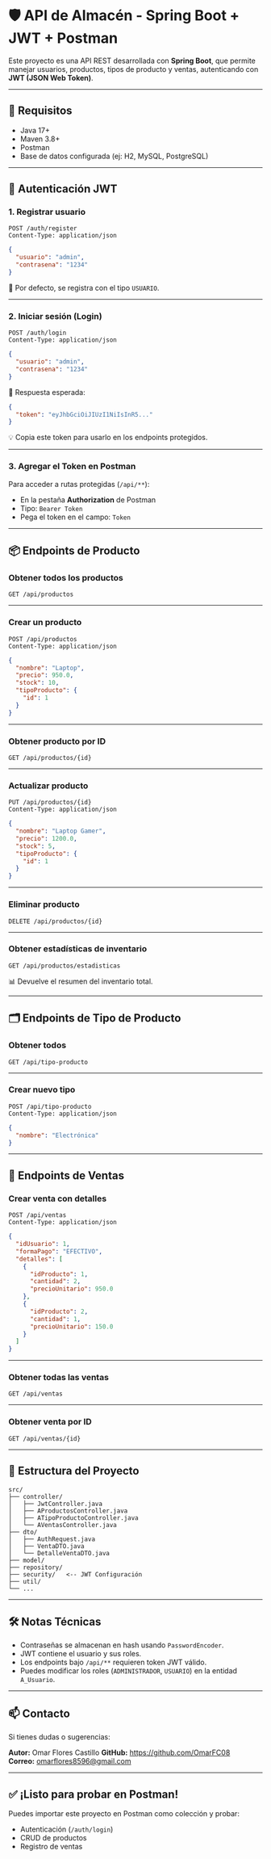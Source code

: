 # 🛡️ API de Almacén - Spring Boot + JWT + Postman

Este proyecto es una API REST desarrollada con **Spring Boot**, que permite manejar usuarios, productos, tipos de producto y ventas, autenticando con **JWT (JSON Web Token)**.

---

## 🚀 Requisitos

- Java 17+
- Maven 3.8+
- Postman
- Base de datos configurada (ej: H2, MySQL, PostgreSQL)

---

## 🔐 Autenticación JWT

### 1. Registrar usuario

```
POST /auth/register
Content-Type: application/json
```

```json
{
  "usuario": "admin",
  "contrasena": "1234"
}
```

📌 Por defecto, se registra con el tipo `USUARIO`.

---

### 2. Iniciar sesión (Login)

```
POST /auth/login
Content-Type: application/json
```

```json
{
  "usuario": "admin",
  "contrasena": "1234"
}
```

🔁 Respuesta esperada:

```json
{
  "token": "eyJhbGciOiJIUzI1NiIsInR5..."
}
```

💡 Copia este token para usarlo en los endpoints protegidos.

---

### 3. Agregar el Token en Postman

Para acceder a rutas protegidas (`/api/**`):

- En la pestaña **Authorization** de Postman
- Tipo: `Bearer Token`
- Pega el token en el campo: `Token`

---

## 📦 Endpoints de Producto

### Obtener todos los productos

```
GET /api/productos
```

---

### Crear un producto

```
POST /api/productos
Content-Type: application/json
```

```json
{
  "nombre": "Laptop",
  "precio": 950.0,
  "stock": 10,
  "tipoProducto": {
    "id": 1
  }
}
```

---

### Obtener producto por ID

```
GET /api/productos/{id}
```

---

### Actualizar producto

```
PUT /api/productos/{id}
Content-Type: application/json
```

```json
{
  "nombre": "Laptop Gamer",
  "precio": 1200.0,
  "stock": 5,
  "tipoProducto": {
    "id": 1
  }
}
```

---

### Eliminar producto

```
DELETE /api/productos/{id}
```

---

### Obtener estadísticas de inventario

```
GET /api/productos/estadisticas
```

📊 Devuelve el resumen del inventario total.

---

## 🗂️ Endpoints de Tipo de Producto

### Obtener todos

```
GET /api/tipo-producto
```

---

### Crear nuevo tipo

```
POST /api/tipo-producto
Content-Type: application/json
```

```json
{
  "nombre": "Electrónica"
}
```

---

## 🧾 Endpoints de Ventas

### Crear venta con detalles

```
POST /api/ventas
Content-Type: application/json
```

```json
{
  "idUsuario": 1,
  "formaPago": "EFECTIVO",
  "detalles": [
    {
      "idProducto": 1,
      "cantidad": 2,
      "precioUnitario": 950.0
    },
    {
      "idProducto": 2,
      "cantidad": 1,
      "precioUnitario": 150.0
    }
  ]
}
```

---

### Obtener todas las ventas

```
GET /api/ventas
```

---

### Obtener venta por ID

```
GET /api/ventas/{id}
```

---

## 📁 Estructura del Proyecto

```
src/
├── controller/
│   ├── JwtController.java
│   ├── AProductosController.java
│   ├── ATipoProductoController.java
│   └── AVentasController.java
├── dto/
│   ├── AuthRequest.java
│   ├── VentaDTO.java
│   └── DetalleVentaDTO.java
├── model/
├── repository/
├── security/   <-- JWT Configuración
├── util/
└── ...
```

---

## 🛠️ Notas Técnicas

- Contraseñas se almacenan en hash usando `PasswordEncoder`.
- JWT contiene el usuario y sus roles.
- Los endpoints bajo `/api/**` requieren token JWT válido.
- Puedes modificar los roles (`ADMINISTRADOR`, `USUARIO`) en la entidad `A_Usuario`.

---

## 📫 Contacto

Si tienes dudas o sugerencias:

**Autor:** 	Omar Flores Castillo 
**GitHub:** 	https://github.com/OmarFC08  
**Correo:** 	omarflores8596@gmail.com

---

## ✅ ¡Listo para probar en Postman!

Puedes importar este proyecto en Postman como colección y probar:

- Autenticación (`/auth/login`)
- CRUD de productos
- Registro de ventas
